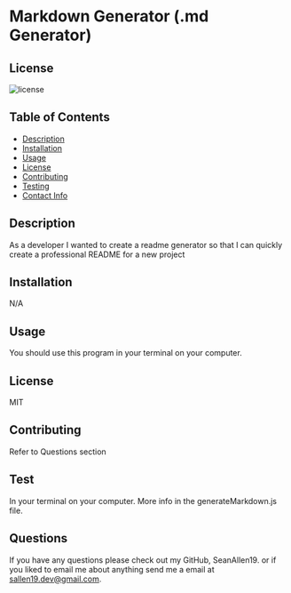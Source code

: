 # Markdown Generator (.md Generator)
  ## License
  ![license](https://img.shields.io/badge/MIT-This%20is%20under%20the%20MIT%20License-red)

  ## Table of Contents
  - [Description](#Description)
  - [Installation](#Installation)
  - [Usage](#Usage)
  - [License](#License)
  - [Contributing](#Contributing)
  - [Testing](#Testing)
  - [Contact Info](#Contact-Info)
  
  
  ## Description
  As a developer I wanted to create a readme generator so that I can quickly create a professional README for a new project
  ## Installation
  N/A
  ## Usage
  You should use this program in your terminal on your computer.
  ## License
  MIT
  ## Contributing
  Refer to Questions section
  ## Test
  In your terminal on your computer. More info in the generateMarkdown.js file.
  ## Questions
  If you have any questions please check out my GitHub, SeanAllen19.
  or if you liked to email me about anything send me a email at sallen19.dev@gmail.com.
  